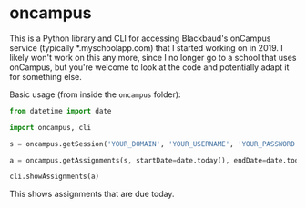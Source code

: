 oncampus
========

This is a Python library and CLI for accessing Blackbaud's onCampus service (typically \*.myschoolapp.com) that I started working on in 2019. I likely won't work on this any more, since I no longer go to a school that uses onCampus, but you're welcome to look at the code and potentially adapt it for something else.

Basic usage (from inside the `oncampus` folder):

```py
from datetime import date

import oncampus, cli

s = oncampus.getSession('YOUR_DOMAIN', 'YOUR_USERNAME', 'YOUR_PASSWORD')

a = oncampus.getAssignments(s, startDate=date.today(), endDate=date.today(), filterMode=oncampus.FILTER_DUE)

cli.showAssignments(a)
```

This shows assignments that are due today.
